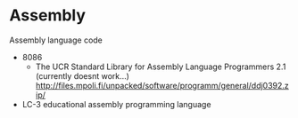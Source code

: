 # Assembly
Assembly language code

* 8086 
  * The UCR Standard Library for Assembly Language Programmers 2.1 (currently doesnt work...) http://files.mpoli.fi/unpacked/software/programm/general/ddj0392.zip/
* LC-3 educational assembly programming language